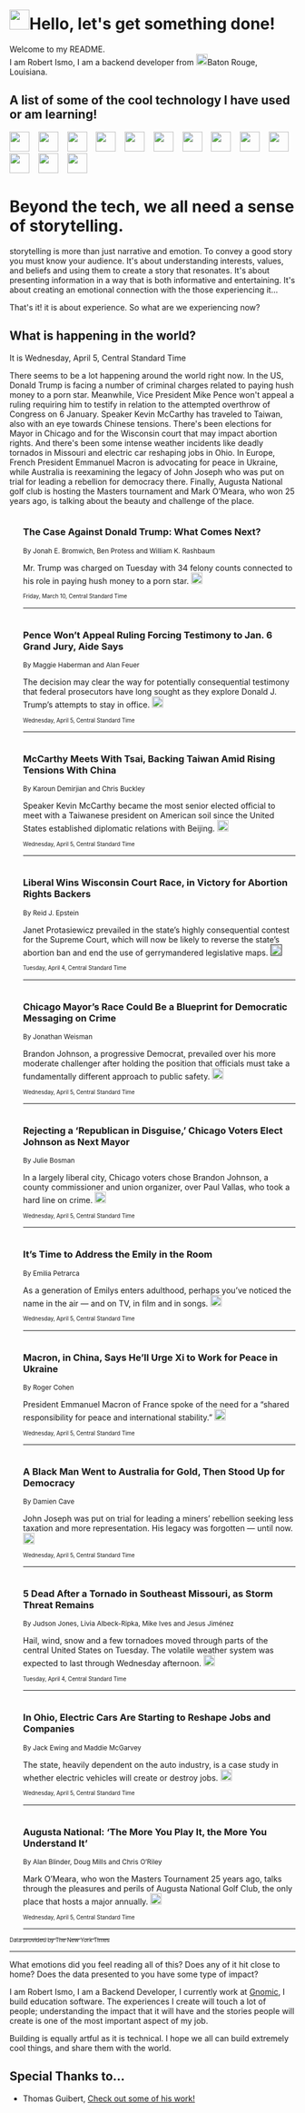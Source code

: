 <h1><img src="https://emojis.slackmojis.com/emojis/images/1643514375/3493/hot-coffee.gif?1643514375" width="35"/>Hello, let's get something done!</h1>

<p>Welcome to my README.<br/>
I am Robert Ismo, I am a backend developer from <img src="https://emojis.slackmojis.com/emojis/images/1638395689/50435/moulin_rouge.png?1638395689" width="20"/>Baton Rouge, Louisiana.</p>
<h2>A list of some of the cool technology I have used or am learning!</h2>
<p>
<img src="https://emojis.slackmojis.com/emojis/images/1643516091/21142/meow_bongotap.gif?1643516091" width="35" alt="">
<img src="https://img.shields.io/badge/Favorite%20Frontend%20Framework-SvelteKit-f83903" alt="">
<img src="https://img.shields.io/badge/Second%20Favorite-Vue-40b581" alt="">
<img src="https://img.shields.io/badge/Most%20Used%20Runtime-Nodejs-78b061" alt="">
<img src="https://emojis.slackmojis.com/emojis/images/1643517416/34482/fire.gif?1643517416" width="35" alt="">
<img src="https://img.shields.io/badge/Javascript%20But%20Better-Typescript-0078ca" alt="">
<img src="https://img.shields.io/badge/Favorite%20Language-Elixir-3e244d" alt="">
<img src="https://img.shields.io/badge/Containerize%20Everything-Docker-6ac9ef" alt="">
<img src="https://emojis.slackmojis.com/emojis/images/1643514596/5999/meow_party.gif?1643514596" width="35" alt="">
<img src="https://img.shields.io/badge/API%20Love%20Language-Graphql-de32a5" alt="">
<img src="https://img.shields.io/badge/Our%20Favorite%20Version%20Controller-Git-e94f33" alt="">
<img src="https://img.shields.io/badge/Favorite%20Database-Redis-d42d1d" alt="">
<img src="https://emojis.slackmojis.com/emojis/images/1643514559/5584/deployparrot.gif?1643514559" width="35" alt="">
<img src="https://img.shields.io/badge/Container%20Interstate-RabbitMQ-f66200" alt="">
<img src="https://img.shields.io/badge/Gotta%20Learn-Kubernetes-316adf" alt="">
<img src="https://img.shields.io/badge/Really%20Mature%20Now-WASM-654fef" alt="">
<img src="https://emojis.slackmojis.com/emojis/images/1666642497/61942/dance_vibe.gif?1666642497" width="35" alt="">
<img src="https://img.shields.io/badge/For%20My%20M1-ARM64-657d96" alt="">
<img src="https://img.shields.io/badge/Loving%20This%20So%20Much-TailwindCSS-17bcb5" alt="">
<img src="https://img.shields.io/badge/Cool%20Build%20Tool-Vite-f9cb24" alt="">
<img src="https://emojis.slackmojis.com/emojis/images/1669231376/62819/working-on-it.gif?1669231376" width="35" alt="">
<img src="https://img.shields.io/badge/Fun%20and%20Easy%20Database-MongoDB-5f8c49" alt="">
<img src="https://img.shields.io/badge/JS%20Life%20Support-NPM-c73737" alt="">
<img src="https://img.shields.io/badge/I%20Liked%20It-DynamoDB-0073b9" alt="">
<img src="https://emojis.slackmojis.com/emojis/images/1643514045/46/question.gif?1643514045" width="35" alt="">
<img src="https://img.shields.io/badge/cool-React-60d6f9" alt="">
<img src="https://img.shields.io/badge/Future%20Big%20Project-Lambda-f37e00" alt="">
<img src="https://img.shields.io/badge/NPM%20But%20Better-PNPM-f1aa07" alt="">
<img src="https://emojis.slackmojis.com/emojis/images/1643514943/9662/fbwow.gif?1643514943" width="35" alt="">
<img src="https://img.shields.io/badge/First%20Language-C-662079" alt="">
<img src="https://img.shields.io/badge/Where%20I%20Deploy%20Frontend-Vercel-000000" alt="">
<img src="https://img.shields.io/badge/Who%20Does%20not%20Want%20an%20App-Swift-f9492a" alt="">
<img src="https://emojis.slackmojis.com/emojis/images/1643514058/151/javascript.png?1643514058" width="35" alt="">
<img src="https://img.shields.io/badge/cool-Python-fbd542" alt="">
<img src="https://img.shields.io/badge/Favorite%20Something-Stripe-656cdc" alt="">
<img src="https://img.shields.io/badge/Of%20Course-HTML5-ed6327" alt="">
<img src="https://emojis.slackmojis.com/emojis/images/1660415405/60731/bomb.gif?1660415405" width="35" alt="">
<img src="https://img.shields.io/badge/hate-CSS-2964ec" alt="">
<img src="https://img.shields.io/badge/Learning-CircleCI-141215" alt="">
<img src="https://img.shields.io/badge/Learning-Rust-fbbb3b" alt="">
<img src="https://emojis.slackmojis.com/emojis/images/1660415397/60712/writing-hand.gif?1660415397" width="35" alt="">
<img src="https://img.shields.io/badge/Dev%20Browser%20of%20Choice-Firefox-cc4e26" alt="">
<img src="https://img.shields.io/badge/Recoverying%20From%20Windows-UNIX-1781e3" alt="">
<img src="https://img.shields.io/badge/LOVE-LogSeq-90c1c2" alt="">
<img src="https://emojis.slackmojis.com/emojis/images/1643514066/223/kirby.gif?1643514066" width="35" alt="">
<img src="https://img.shields.io/badge/Daily%20Driver-MacOS-e6e6e8" alt="">
<img src="https://img.shields.io/badge/Git%20Server-Github-000000" alt="">
<img src="https://img.shields.io/badge/enjoyable-EC2-f17428" alt="">
<img src="https://emojis.slackmojis.com/emojis/images/1643514239/2069/excited.gif?1643514239" width="35" alt="">
</p>
<h1>Beyond the tech, we all need a sense of storytelling.</h1>
<p>storytelling is more than just narrative and emotion. To convey a good story you must know your audience. It's about understanding interests, values, and beliefs and using them to create a story that resonates. It's about presenting information in a way that is both informative and entertaining. It's about creating an emotional connection with the those experiencing it...</p>
<p>That's it! it is about experience. So what are we experiencing now?</p>
<h2>What is happening in the world?</h2>
<p>It is Wednesday, April 5, Central Standard Time</p>
<p>
There seems to be a lot happening around the world right now. In the US, Donald Trump is facing a number of criminal charges related to paying hush money to a porn star. Meanwhile, Vice President Mike Pence won&#39;t appeal a ruling requiring him to testify in relation to the attempted overthrow of Congress on 6 January. Speaker Kevin McCarthy has traveled to Taiwan, also with an eye towards Chinese tensions. There&#39;s been elections for Mayor in Chicago and for the Wisconsin court that may impact abortion rights. And there&#39;s been some intense weather incidents like deadly tornados in Missouri and electric car reshaping jobs in Ohio. In Europe, French President Emmanuel Macron is advocating for peace in Ukraine, while Australia is reexamining the legacy of John Joseph who was put on trial for leading a rebellion for democracy there. Finally, Augusta National golf club is hosting the Masters tournament and Mark O’Meara, who won 25 years ago, is talking about the beauty and challenge of the place.</p>
<ol>
<img src="https://img.shields.io/badge/-nyregion-blue" alt="">
<h3>The Case Against Donald Trump: What Comes Next?</h3>
<sub>By Jonah E. Bromwich, Ben Protess and William K. Rashbaum</sub>
<p>Mr. Trump was charged on Tuesday with 34 felony counts connected to his role in paying hush money to a porn star.  <a href="https://nyti.ms/3lVqDu1"><img src="https://developer.nytimes.com/files/poweredby_nytimes_30b.png?v=1583354208352" height="20"></a></p>
<sub><sub>Friday, March 10, Central Standard Time</sub></sub>
<hr/>
<img src="https://img.shields.io/badge/-us-blue" alt="">
<h3>Pence Won’t Appeal Ruling Forcing Testimony to Jan. 6 Grand Jury, Aide Says</h3>
<sub>By Maggie Haberman and Alan Feuer</sub>
<p>The decision may clear the way for potentially consequential testimony that federal prosecutors have long sought as they explore Donald J. Trump’s attempts to stay in office.  <a href="https://nyti.ms/3K5fDSU"><img src="https://developer.nytimes.com/files/poweredby_nytimes_30b.png?v=1583354208352" height="20"></a></p>
<sub><sub>Wednesday, April 5, Central Standard Time</sub></sub>
<hr/>
<img src="https://img.shields.io/badge/-us-blue" alt="">
<h3>McCarthy Meets With Tsai, Backing Taiwan Amid Rising Tensions With China</h3>
<sub>By Karoun Demirjian and Chris Buckley</sub>
<p>Speaker Kevin McCarthy became the most senior elected official to meet with a Taiwanese president on American soil since the United States established diplomatic relations with Beijing.  <a href="https://nyti.ms/3m3b03X"><img src="https://developer.nytimes.com/files/poweredby_nytimes_30b.png?v=1583354208352" height="20"></a></p>
<sub><sub>Wednesday, April 5, Central Standard Time</sub></sub>
<hr/>
<img src="https://img.shields.io/badge/-us-blue" alt="">
<h3>Liberal Wins Wisconsin Court Race, in Victory for Abortion Rights Backers</h3>
<sub>By Reid J. Epstein</sub>
<p>Janet Protasiewicz prevailed in the state’s highly consequential contest for the Supreme Court, which will now be likely to reverse the state’s abortion ban and end the use of gerrymandered legislative maps.  <a href=""><img src="https://developer.nytimes.com/files/poweredby_nytimes_30b.png?v=1583354208352" height="20"></a></p>
<sub><sub>Tuesday, April 4, Central Standard Time</sub></sub>
<hr/>
<img src="https://img.shields.io/badge/-us-blue" alt="">
<h3>Chicago Mayor’s Race Could Be a Blueprint for Democratic Messaging on Crime</h3>
<sub>By Jonathan Weisman</sub>
<p>Brandon Johnson, a progressive Democrat, prevailed over his more moderate challenger after holding the position that officials must take a fundamentally different approach to public safety.  <a href="https://nyti.ms/3ZLGRUe"><img src="https://developer.nytimes.com/files/poweredby_nytimes_30b.png?v=1583354208352" height="20"></a></p>
<sub><sub>Wednesday, April 5, Central Standard Time</sub></sub>
<hr/>
<img src="https://img.shields.io/badge/-us-blue" alt="">
<h3>Rejecting a ‘Republican in Disguise,’ Chicago Voters Elect Johnson as Next Mayor</h3>
<sub>By Julie Bosman</sub>
<p>In a largely liberal city, Chicago voters chose Brandon Johnson, a county commissioner and union organizer, over Paul Vallas, who took a hard line on crime.  <a href="https://nyti.ms/3McVjlg"><img src="https://developer.nytimes.com/files/poweredby_nytimes_30b.png?v=1583354208352" height="20"></a></p>
<sub><sub>Wednesday, April 5, Central Standard Time</sub></sub>
<hr/>
<img src="https://img.shields.io/badge/-style-blue" alt="">
<h3>It’s Time to Address the Emily in the Room</h3>
<sub>By Emilia Petrarca</sub>
<p>As a generation of Emilys enters adulthood, perhaps you’ve noticed the name in the air — and on TV, in film and in songs.  <a href="https://nyti.ms/3nPgMX3"><img src="https://developer.nytimes.com/files/poweredby_nytimes_30b.png?v=1583354208352" height="20"></a></p>
<sub><sub>Wednesday, April 5, Central Standard Time</sub></sub>
<hr/>
<img src="https://img.shields.io/badge/-world-blue" alt="">
<h3>Macron, in China, Says He’ll Urge Xi to Work for Peace in Ukraine</h3>
<sub>By Roger Cohen</sub>
<p>President Emmanuel Macron of France spoke of the need for a “shared responsibility for peace and international stability.”  <a href="https://nyti.ms/3zwHHK7"><img src="https://developer.nytimes.com/files/poweredby_nytimes_30b.png?v=1583354208352" height="20"></a></p>
<sub><sub>Wednesday, April 5, Central Standard Time</sub></sub>
<hr/>
<img src="https://img.shields.io/badge/-world-blue" alt="">
<h3>A Black Man Went to Australia for Gold, Then Stood Up for Democracy</h3>
<sub>By Damien Cave</sub>
<p>John Joseph was put on trial for leading a miners’ rebellion seeking less taxation and more representation. His legacy was forgotten — until now.  <a href="https://nyti.ms/40Iubiq"><img src="https://developer.nytimes.com/files/poweredby_nytimes_30b.png?v=1583354208352" height="20"></a></p>
<sub><sub>Wednesday, April 5, Central Standard Time</sub></sub>
<hr/>
<img src="https://img.shields.io/badge/-us-blue" alt="">
<h3>5 Dead After a Tornado in Southeast Missouri, as Storm Threat Remains</h3>
<sub>By Judson Jones, Livia Albeck-Ripka, Mike Ives and Jesus Jiménez</sub>
<p>Hail, wind, snow and a few tornadoes moved through parts of the central United States on Tuesday. The volatile weather system was expected to last through Wednesday afternoon.  <a href="https://nyti.ms/40VLfBc"><img src="https://developer.nytimes.com/files/poweredby_nytimes_30b.png?v=1583354208352" height="20"></a></p>
<sub><sub>Tuesday, April 4, Central Standard Time</sub></sub>
<hr/>
<img src="https://img.shields.io/badge/-business-blue" alt="">
<h3>In Ohio, Electric Cars Are Starting to Reshape Jobs and Companies</h3>
<sub>By Jack Ewing and Maddie McGarvey</sub>
<p>The state, heavily dependent on the auto industry, is a case study in whether electric vehicles will create or destroy jobs.  <a href="https://nyti.ms/3ZL4lJo"><img src="https://developer.nytimes.com/files/poweredby_nytimes_30b.png?v=1583354208352" height="20"></a></p>
<sub><sub>Wednesday, April 5, Central Standard Time</sub></sub>
<hr/>
<img src="https://img.shields.io/badge/-sports-blue" alt="">
<h3>Augusta National: ‘The More You Play It, the More You Understand It’</h3>
<sub>By Alan Blinder, Doug Mills and Chris O’Riley</sub>
<p>Mark O’Meara, who won the Masters Tournament 25 years ago, talks through the pleasures and perils of Augusta National Golf Club, the only place that hosts a major annually.  <a href="https://nyti.ms/40XOtnC"><img src="https://developer.nytimes.com/files/poweredby_nytimes_30b.png?v=1583354208352" height="20"></a></p>
<sub><sub>Wednesday, April 5, Central Standard Time</sub></sub>
<hr/>
</ol>
<a href="https://developer.nytimes.com"><sub><sub>Data provided by The New York Times</sub></sub></a>
<hr/>
<p>What emotions did you feel reading all of this? Does any of it hit close to home? Does the data presented to you have some type of impact?</p>
<p>I am Robert Ismo, I am a Backend Developer, I currently work at <a href="https://gnomic.education/">Gnomic</a>, I build education software. The experiences I create will touch a lot of people; understanding the impact that it will have and the stories people will create is one of the most important aspect of my job.</p>
<p>Building is equally artful as it is technical. I hope we all can build extremely cool things, and share them with the world.</p>
<h2>Special Thanks to...</h2>
<ul>
<li>Thomas Guibert, <a href="https://github.com/thmsgbrt/thmsgbrt">Check out some of his work!</a></li>
</ul>